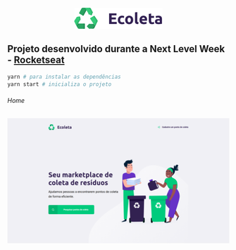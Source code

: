 <p align="center">
  <img src="https://github.com/miroswd/Ecoleta/blob/master/src/assets/logo.svg"  width="200px"/>
</p>

<h2>
  Projeto desenvolvido durante a Next Level Week - <a href="https://github.com/Rocketseat" target="_blank"/>Rocketseat</a>
 </h2>

```bash
yarn # para instalar as dependências
yarn start # inicializa o projeto
```

<h6>Home</h6>
<p>
  <img src="https://github.com/miroswd/Ecoleta/blob/master/assets/ecoleta-home.png" />
</p>
